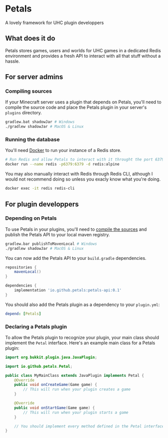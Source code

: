 # Petals

A lovely framework for UHC plugin developpers

## What does it do

Petals stores games, users and worlds for UHC games in a dedicated Redis environment and provides a fresh API to interact with all that stuff without a hassle.

## For server admins

### Compiling sources

If your Minecraft server uses a plugin that depends on Petals, you'll need to compile the source code and place the Petals plugin in your server's `plugins` directory.

```sh
gradlew.bat shadowJar # Windows
./gradlew shadowJar # MacOS & Linux
```

### Running the database

You'll need [Docker](https://www.docker.com/) to run your instance of a Redis store.

```sh
# Run Redis and allow Petals to interact with it throught the port 6379
docker run --name redis -p6379:6379 -d redis:alpine
```

You may also manually interact with Redis through Redis CLI, although I would not recommend doing so unless you exacly know what you're doing.

```sh
docker exec -it redis redis-cli
```

## For plugin developpers

### Depending on Petals

To use Petals in your plugins, you'll need to [compile the sources](#compiling-sources) and publish the Petals API to your local maven registry.

```sh
gradlew.bar publishToMavenLocal # Windows
./gradlew shadowJar # MacOS & Linux
```

You can now add the Petals API to your `build.gradle` dependencies.

```groovy
repositories {
    mavenLocal()
}

dependencies {
    implementation 'io.github.petals:petals-api:0.1'
}
```

You should also add the Petals plugin as a dependency to your `plugin.yml`:

```yml
depend: [Petals]
```

### Declaring a Petals plugin

To allow the Petals plugin to recognize your plugin, your main class should implement the `Petal` interface. Here's an example main class for a Petals plugin:

```java
import org.bukkit.plugin.java.JavaPlugin;

import io.github.petals.Petal;

public class MyMainClass extends JavaPlugin implements Petal {
    @Override
    public void onCreateGame(Game game) {
        // This will run when your plugin creates a game
    }

    @Override
    public void onStartGame(Game game) {
        // This will run when your plugin starts a game
    }

    // You should implement every method defined in the Petal interface
}
```

